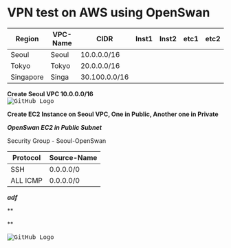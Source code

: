 # VPN test on AWS using OpenSwan

| Region    | VPC-Name | CIDR          | Inst1 | Inst2 | etc1 | etc2 |
| --------- | -------- | ------------- | ----- | ----- | ---- | ---- |
| Seoul     | Seoul    | 10.0.0.0/16   |       |       |      |      |
| Tokyo     | Tokyo    | 20.0.0.0/16   |       |       |      |      |
| Singapore | Singa    | 30.100.0.0/16 |       |       |      |      |


**Create Seoul VPC 10.0.0.0/16**  
<kbd> ![GitHub Logo](oracle-to-s3-datalake-images/1.png) </kbd>

**Create EC2 Instance on Seoul VPC, One in Public, Another one in Private**  

***OpenSwan EC2 in Public Subnet*** 

Security Group - Seoul-OpenSwan

| Protocol | Source-Name |
| -------- | ----------- |
| SSH      | 0.0.0.0/0   |
| ALL ICMP | 0.0.0.0/0   |

***adf***


**

**








<kbd> ![GitHub Logo](oracle-to-s3-datalake-images/24.png) </kbd>